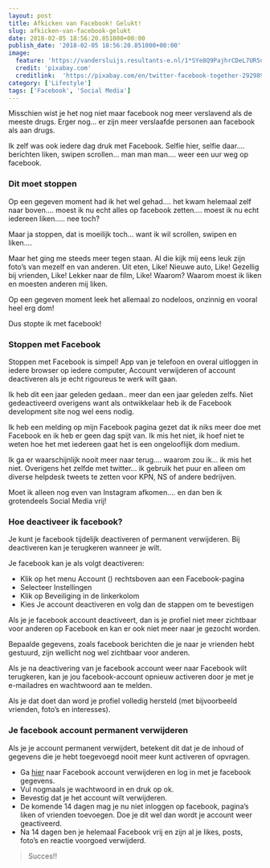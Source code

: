 ```yaml
---
layout: post
title: Afkicken van Facebook! Gelukt!
slug: afkicken-van-facebook-gelukt
date: 2018-02-05 18:56:20.851000+00:00
publish_date: '2018-02-05 18:56:20.851000+00:00'
image:
  feature: 'https://vandersluijs.resultants-e.nl/1*SYe8Q9PajhrCDeL7UR5uGw.jpeg'
  credit: 'pixabay.com'
  creditlink:  'https://pixabay.com/en/twitter-facebook-together-292989/'
category: ['Lifestyle']
tags: ['Facebook', 'Social Media']
---
```

Misschien wist je het nog niet maar facebook nog meer verslavend als de meeste
drugs. Erger nog… er zijn meer verslaafde personen aan facebook als aan drugs.

Ik zelf was ook iedere dag druk met Facebook. Selfie hier, selfie daar….
berichten liken, swipen scrollen… man man man…. weer een uur weg op facebook.

### Dit moet stoppen

Op een gegeven moment had ik het wel gehad…. het kwam helemaal zelf naar
boven…. moest ik nu echt alles op facebook zetten…. moest ik nu echt iedereen
liken….. nee toch?

Maar ja stoppen, dat is moeilijk toch… want ik wil scrollen, swipen en liken….

Maar het ging me steeds meer tegen staan. Al die kijk mij eens leuk zijn
foto’s van mezelf en van anderen. Uit eten, Like! Nieuwe auto, Like! Gezellig
bij vrienden, Like! Lekker naar de film, Like! Waarom? Waarom moest ik liken
en moesten anderen mij liken.

Op een gegeven moment leek het allemaal zo nodeloos, onzinnig en vooral heel
erg dom!

Dus stopte ik met facebook!

### Stoppen met Facebook

Stoppen met Facebook is simpel! App van je telefoon en overal uitloggen in
iedere browser op iedere computer, Account verwijderen of account deactiveren
als je echt rigoureus te werk wilt gaan.

Ik heb dit een jaar geleden gedaan.. meer dan een jaar geleden zelfs. Niet
gedeactiveerd overigens want als ontwikkelaar heb ik de Facebook development
site nog wel eens nodig.

Ik heb een melding op mijn Facebook pagina gezet dat ik niks meer doe met
Facebook en ik heb er geen dag spijt van. Ik mis het niet, ik hoef niet te
weten hoe het met iedereen gaat het is een ongelooflijk dom medium.

Ik ga er waarschijnlijk nooit meer naar terug…. waarom zou ik… ik mis het
niet. Overigens het zelfde met twitter… ik gebruik het puur en alleen om
diverse helpdesk tweets te zetten voor KPN, NS of andere bedrijven.

Moet ik alleen nog even van Instagram afkomen…. en dan ben ik grotendeels
Social Media vrij!

### Hoe deactiveer ik facebook?

Je kunt je facebook tijdelijk deactiveren of permanent verwijderen. Bij
deactiveren kan je terugkeren wanneer je wilt.

Je facebook kan je als volgt deactiveren:

  * Klik op het menu Account () rechtsboven aan een Facebook-pagina
  * Selecteer Instellingen
  * Klik op Beveiliging in de linkerkolom
  * Kies Je account deactiveren en volg dan de stappen om te bevestigen

Als je je facebook account deactiveert, dan is je profiel niet meer zichtbaar
voor anderen op Facebook en kan er ook niet meer naar je gezocht worden.

Bepaalde gegevens, zoals facebook berichten die je naar je vrienden hebt
gestuurd, zijn wellicht nog wel zichtbaar voor anderen.

Als je na deactivering van je facebook account weer naar Facebook wilt
terugkeren, kan je jou facebook-account opnieuw activeren door je met je
e-mailadres en wachtwoord aan te melden.

Als je dat doet dan word je profiel volledig hersteld (met bijvoorbeeld
vrienden, foto’s en interesses).

### Je facebook account permanent verwijderen

Als je je account permanent verwijdert, betekent dit dat je de inhoud of
gegevens die je hebt toegevoegd nooit meer kunt activeren of opvragen.

  * Ga [hier](https://www.facebook.com/help/delete_account) naar Facebook account verwijderen en log in met je facebook gegevens.
  * Vul nogmaals je wachtwoord in en druk op ok.
  * Bevestig dat je het account wilt verwijderen.
  * De komende 14 dagen mag je nu niet inloggen op facebook, pagina’s liken of vrienden toevoegen. Doe je dit wel dan wordt je account weer geactiveerd.
  * Na 14 dagen ben je helemaal Facebook vrij en zijn al je likes, posts, foto’s en reactie voorgoed verwijderd.

> Succes!!


